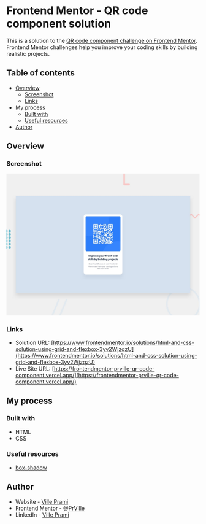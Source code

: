 # Frontend Mentor - QR code component solution

This is a solution to the [QR code component challenge on Frontend Mentor](https://www.frontendmentor.io/challenges/qr-code-component-iux_sIO_H). Frontend Mentor challenges help you improve your coding skills by building realistic projects.

## Table of contents

- [Overview](#overview)
  - [Screenshot](#screenshot)
  - [Links](#links)
- [My process](#my-process)
  - [Built with](#built-with)
  - [Useful resources](#useful-resources)
- [Author](#author)

## Overview

### Screenshot

![](./design/desktop-preview.jpg)

### Links

- Solution URL: [https://www.frontendmentor.io/solutions/html-and-css-solution-using-grid-and-flexbox-3yv2WjzqzU](https://www.frontendmentor.io/solutions/html-and-css-solution-using-grid-and-flexbox-3yv2WjzqzU)
- Live Site URL: [https://frontendmentor-prville-qr-code-component.vercel.app/](https://frontendmentor-prville-qr-code-component.vercel.app/)

## My process

### Built with

- HTML
- CSS

### Useful resources

- [box-shadow](https://developer.mozilla.org/en-US/docs/Web/CSS/box-shadow)

## Author

- Website - [Ville Prami](https://villeprami.vercel.app/)
- Frontend Mentor - [@PrVille](https://www.frontendmentor.io/profile/PrVille)
- LinkedIn - [Ville Prami](https://www.linkedin.com/in/ville-prami/)
